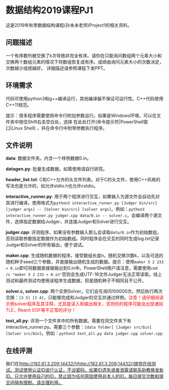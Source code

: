 # 数据结构2019课程PJ1
这是2019年秋季数据结构课程(孙未未老师)Project1的相关资料。

## 问题描述
一个有序数列被交换了k次导致非完全有序。请你在只能询问数组两个元素大小和交换两个数组元素的情况下将数组恢复成有序。成绩由询问元素大小的次数决定，次数越少成绩越好。
详细描述请参照课程下发PPT。

## 环境需求
代码可使用python3和g++编译运行，其他编译器不保证可运行性。C++代码使用C++11规范。

提示：很多程序需要使用命令行附加参数运行。如果是Windows环境，可以在文件夹中按住Shift右击空白处，选择 在此处打开(命令提示符|PowerShell窗口|Linux Shell) ，并在命令行中附带参数执行程序。

## 文件说明
**data**: 数据文件夹。内含一个样例数据0.in。

**datagen.py**: 批量生成数据。如需使用请自行研究。

**header_list.txt**: C和C++允许的头文件列表。对于C的头文件，使用C++风格的写法也是允许的，如允许stdio.h也允许cstdio。

**interactive_runner.py**: 用于两个程序进行交互，如果输入为源文件会自动先对其进行编译。使用格式为`python3 interactive_runner.py [Judger bin/src] [judger args] -- [Solver bin/src] [solver args]`。例如：`python3 interactive_runner.py judger.cpp data/0.in -- solver.c`，会编译两个源文件，选择指定数据给Judger，并连接Judger和Solver进行交互。

**judger.cpp**: 评测程序。如果没有参数输入那么会读取`data/0.in`作为初始数组，否则读取参数指定数据作为初始数组。同时程序会在交互的同时生成log.txt记录Judger和Solver的所有输出，便于调试。

**maker.cpp**: 生成随机数据的程序。接受数组长度n，随机交换次数k，以及可选的随机种子seed三个参数，并直接输出随机生成的数据。提示：使用`maker 5 2 233 > 0.in`即可将数据直接输输出到0.in中。PowerShell用户请注意，需要使用`cmd /c "maker 5 2 233 > 0.in"`否则会生成UTF-16文件Judger无法正常读取。线上测试和最终测试均使用该程序生成数据，但是随机种子不相同且不公开。

**solver.c, solver.cpp**: 两个实例Solver。它们会先询问100000次，然后执行两次交换：`[3 5] [3 4]`，只能够完成和Judger的交互并通过样例。<font color=#ff0000>注意！请仔细阅读示例solver程序及其注释，尤其是读入和输出相关，否则你的程序可能会出现诸如TLE，Reach EOF等不正常的评分！</font>

**test_all.py**: 评测一个文件夹中的所有数据。需要在同文件夹下有interactive_runner.py。需要三个参数：`[data folder] [Judger src/bin] [Solver src/bin]`。例如：`python3 test_all.py data judger.cpp solver.cpp`

## 在线评测
我们在[http://182.61.3.209:14432/](http://182.61.3.209:14432/)提供在线测试。测试使用认证ID进行认证，不设密码。如果ID遗失或者泄露请联系助教换发新ID。只允许使用自己的ID，禁止因为任何原因使用非本人的ID。每日提交次数和提交间隔有限制，请合理利用。
